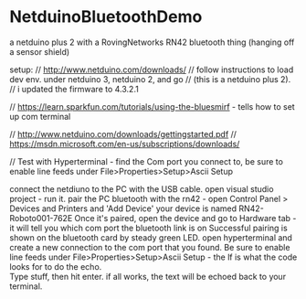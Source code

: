 # NetduinoBluetoothDemo
a netduino plus 2 with a RovingNetworks RN42 bluetooth thing (hanging off a sensor shield)

setup:
// http://www.netduino.com/downloads/
// follow instructions to load dev env. under netduino 3, netduino 2, and go
// (this is a netduino plus 2).
// i updated the firmware to 4.3.2.1

// https://learn.sparkfun.com/tutorials/using-the-bluesmirf - tells how to set up com terminal

// http://www.netduino.com/downloads/gettingstarted.pdf
// https://msdn.microsoft.com/en-us/subscriptions/downloads/

// Test with Hyperterminal - find the Com port you connect to, be sure to enable line feeds under File>Properties>Setup>Ascii Setup

connect the netdiuno to the PC with the USB cable.
open visual studio project - run it.
pair the PC bluetooth with the rn42 - open Control Panel > Devices and Printers and 'Add Device'  your device is named RN42-Roboto001-762E
Once it's paired, open the device and go to Hardware tab - it will tell you which com port the bluetooth link is on
Successful pairing is shown on the bluetooth card by steady green LED.
open hyperterminal and create a new connection to the com port that you found. Be sure to enable line feeds under File>Properties>Setup>Ascii Setup - the lf is what the code looks for to do the echo.  
Type stuff, then hit enter.  if all works, the text will be echoed back to your terminal.
